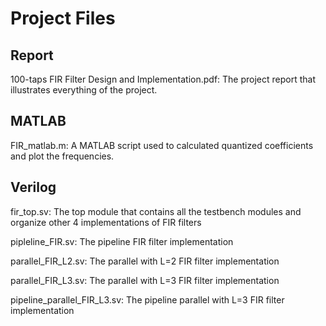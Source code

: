 # Project Files

## Report
100-taps FIR Filter Design and Implementation.pdf: The project report that illustrates everything of the project.

## MATLAB
FIR_matlab.m: A MATLAB script used to calculated quantized coefficients and plot the frequencies.

## Verilog
fir_top.sv: The top module that contains all the testbench modules and organize other 4 implementations of FIR filters

pipleline_FIR.sv: The pipeline FIR filter implementation

parallel_FIR_L2.sv: The parallel with L=2 FIR filter implementation

parallel_FIR_L3.sv: The parallel with L=3 FIR filter implementation

pipeline_parallel_FIR_L3.sv: The pipeline parallel with L=3 FIR filter implementation

